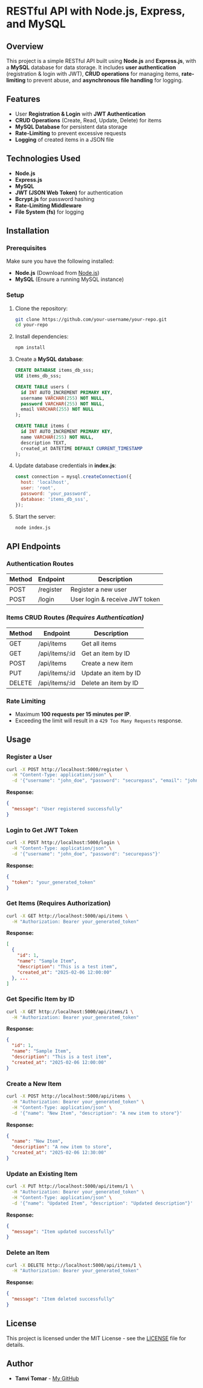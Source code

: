 # RESTful API with Node.js, Express, and MySQL

## Overview

This project is a simple RESTful API built using **Node.js** and **Express.js**, with a **MySQL** database for data storage. It includes **user authentication** (registration & login with JWT), **CRUD operations** for managing items, **rate-limiting** to prevent abuse, and **asynchronous file handling** for logging.

## Features

- User **Registration & Login** with **JWT Authentication**
- **CRUD Operations** (Create, Read, Update, Delete) for items
- **MySQL Database** for persistent data storage
- **Rate-Limiting** to prevent excessive requests
- **Logging** of created items in a JSON file

## Technologies Used

- **Node.js**
- **Express.js**
- **MySQL**
- **JWT (JSON Web Token)** for authentication
- **Bcrypt.js** for password hashing
- **Rate-Limiting Middleware**
- **File System (fs)** for logging

## Installation

### Prerequisites

Make sure you have the following installed:

- **Node.js** (Download from [Node.js](https://nodejs.org/))
- **MySQL** (Ensure a running MySQL instance)

### Setup

1. Clone the repository:
   ```sh
   git clone https://github.com/your-username/your-repo.git
   cd your-repo
   ```
2. Install dependencies:
   ```sh
   npm install
   ```
3. Create a **MySQL database**:
   ```sql
   CREATE DATABASE items_db_sss;
   USE items_db_sss;

   CREATE TABLE users (
     id INT AUTO_INCREMENT PRIMARY KEY,
     username VARCHAR(255) NOT NULL,
     password VARCHAR(255) NOT NULL,
     email VARCHAR(255) NOT NULL
   );

   CREATE TABLE items (
     id INT AUTO_INCREMENT PRIMARY KEY,
     name VARCHAR(255) NOT NULL,
     description TEXT,
     created_at DATETIME DEFAULT CURRENT_TIMESTAMP
   );
   ```
4. Update database credentials in **index.js**:
   ```js
   const connection = mysql.createConnection({
     host: 'localhost',
     user: 'root',
     password: 'your_password',
     database: 'items_db_sss',
   });
   ```
5. Start the server:
   ```sh
   node index.js
   ```

## API Endpoints

### Authentication Routes

| Method | Endpoint  | Description                    |
| ------ | --------- | ------------------------------ |
| POST   | /register | Register a new user            |
| POST   | /login    | User login & receive JWT token |

### Items CRUD Routes *(Requires Authentication)*

| Method | Endpoint        | Description          |
| ------ | --------------- | -------------------- |
| GET    | /api/items      | Get all items        |
| GET    | /api/items/:id  | Get an item by ID    |
| POST   | /api/items      | Create a new item    |
| PUT    | /api/items/:id  | Update an item by ID |
| DELETE | /api/items/:id  | Delete an item by ID |

### Rate Limiting

- Maximum **100 requests per 15 minutes per IP**.
- Exceeding the limit will result in a `429 Too Many Requests` response.

## Usage

### Register a User

```sh
curl -X POST http://localhost:5000/register \
  -H "Content-Type: application/json" \
  -d '{"username": "john_doe", "password": "securepass", "email": "john@example.com"}'
```

**Response:**
```json
{
  "message": "User registered successfully"
}
```

### Login to Get JWT Token

```sh
curl -X POST http://localhost:5000/login \
  -H "Content-Type: application/json" \
  -d '{"username": "john_doe", "password": "securepass"}'
```

**Response:**
```json
{
  "token": "your_generated_token"
}
```

### Get Items (Requires Authorization)

```sh
curl -X GET http://localhost:5000/api/items \
  -H "Authorization: Bearer your_generated_token"
```

**Response:**
```json
[
  {
    "id": 1,
    "name": "Sample Item",
    "description": "This is a test item",
    "created_at": "2025-02-06 12:00:00"
  }, ...
]
```

### Get Specific Item by ID

```sh
curl -X GET http://localhost:5000/api/items/1 \
  -H "Authorization: Bearer your_generated_token"
```

**Response:**
```json
{
  "id": 1,
  "name": "Sample Item",
  "description": "This is a test item",
  "created_at": "2025-02-06 12:00:00"
}
```

### Create a New Item

```sh
curl -X POST http://localhost:5000/api/items \
  -H "Authorization: Bearer your_generated_token" \
  -H "Content-Type: application/json" \
  -d '{"name": "New Item", "description": "A new item to store"}'
```

**Response:**
```json
{
  "name": "New Item",
  "description": "A new item to store",
  "created_at": "2025-02-06 12:30:00"
}
```

### Update an Existing Item

```sh
curl -X PUT http://localhost:5000/api/items/1 \
  -H "Authorization: Bearer your_generated_token" \
  -H "Content-Type: application/json" \
  -d '{"name": "Updated Item", "description": "Updated description"}'
```

**Response:**
```json
{
  "message": "Item updated successfully"
}
```

### Delete an Item

```sh
curl -X DELETE http://localhost:5000/api/items/1 \
  -H "Authorization: Bearer your_generated_token"
```

**Response:**
```json
{
  "message": "Item deleted successfully"
}
```

## License

This project is licensed under the MIT License - see the [LICENSE](LICENSE) file for details.



## Author

- **Tanvi Tomar** - [My GitHub](https://github.com/T-192004)

